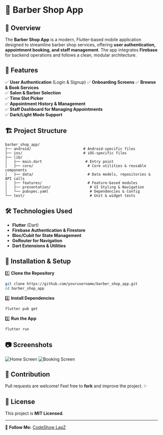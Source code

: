 # 💈 Barber Shop App

## 📌 Overview
The **Barber Shop App** is a modern, Flutter-based mobile application designed to streamline barber shop services, offering **user authentication, appointment booking, and staff management**. The app integrates **Firebase** for backend operations and follows a clean, modular architecture.

## 🚀 Features
✅ **User Authentication** (Login & Signup) 
✅ **Onboarding Screens** 
✅ **Browse & Book Services**  
✅ **Salon & Barber Selection**  
✅ **Time Slot Picker**  
✅ **Appointment History & Management**   
✅ **Staff Dashboard for Managing Appointments**   
✅ **Dark/Light Mode Support**  

## 🏗️ Project Structure
```
barber_shop_app/
├── android/                        # Android-specific files
├── ios/                            # iOS-specific files
├── lib/
│   ├── main.dart                    # Entry point
│   ├── core/                         # Core utilities & reusable components
│   ├── data/                         # Data models, repositories & API calls
│   ├── features/                     # Feature-based modules
│   ├── presentation/                  # UI Styling & Navigation
│   └── pubspec.yaml                   # Dependencies & Config
└── test/                              # Unit & widget tests
```

## 🛠️ Technologies Used
- **Flutter** (Dart) 
- **Firebase Authentication & Firestore** 
- **Bloc/Cubit for State Management** 
- **GoRouter for Navigation** 
- **Dart Extensions & Utilities** 

## 🎯 Installation & Setup
1️⃣ **Clone the Repository**
```sh
git clone https://github.com/yourusername/barber_shop_app.git
cd barber_shop_app
```

2️⃣ **Install Dependencies**
```sh
flutter pub get
```

3️⃣ **Run the App**
```sh
flutter run
```

## 📷 Screenshots
![Home Screen](https://your-image-url.com/home.png)
![Booking Screen](https://your-image-url.com/booking.png)

## 🤝 Contribution
Pull requests are welcome! Feel free to **fork** and improve the project. ✨

## 📜 License
This project is **MIT Licensed**.

---

🔗 **Follow Me:** [CodeShow LapZ](https://codeshow-lapz.web.app/presentation) 
